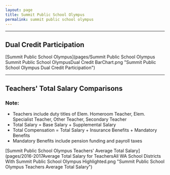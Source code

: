 ```yaml
---
layout: page
title: Summit Public School Olympus
permalink: summit public school olympus
---
```




___

## Dual Credit Participation

[Summit Public School Olympus](pages/Summit Public School Olympus Summit Public School OlympusDual Credit BarChart.png "Summit Public School Olympus Dual Credit Participation")


___

## Teachers' Total Salary Comparisons
### Note:
- Teachers include duty titles of Elem. Homeroom Teacher, Elem. Specialist Teacher, Other Teacher, Secondary Teacher
- Total Salary = Base Salary + Supplemental Salary
- Total Compensation = Total Salary + Insurance Benefits + Mandatory Benefits
- Mandatory Benefits include pension funding and payroll taxes

[Summit Public School Olympus Teachers' Average Total Salary](pages/2016-2017Average Total Salary for TeachersAll WA School Districts With Summit Public School Olympus Highlighted.png "Summit Public School Olympus Teachers Average Total Salary")

